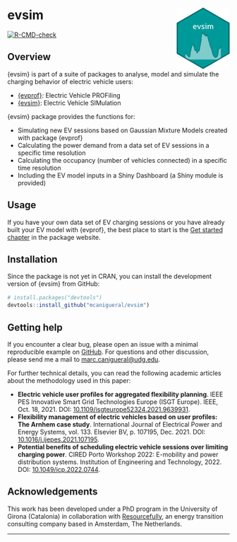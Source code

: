
<!-- README.md is generated from README.Rmd. Please edit that file -->

# evsim <a href='https://mcanigueral.github.io/evsim/'><img src='man/figures/logo.png' align="right" height="139" /></a>

<!-- badges: start -->
<!-- [![CRAN status](https://www.r-pkg.org/badges/version/evsim)](https://cran.r-project.org/package=evsim) -->

[![R-CMD-check](https://github.com/mcanigueral/evsim/actions/workflows/R-CMD-check.yaml/badge.svg)](https://github.com/mcanigueral/evsim/actions/workflows/R-CMD-check.yaml)
<!-- badges: end -->

## Overview

{evsim} is part of a suite of packages to analyse, model and simulate
the charging behavior of electric vehicle users:

- [{evprof}](https://mcanigueral.github.io/evprof/): Electric Vehicle
  PROFiling
- [{evsim}](https://mcanigueral.github.io/evsim/): Electric Vehicle
  SIMulation

{evsim} package provides the functions for:

- Simulating new EV sessions based on Gaussian Mixture Models created
  with package {evprof}
- Calculating the power demand from a data set of EV sessions in a
  specific time resolution
- Calculating the occupancy (number of vehicles connected) in a specific
  time resolution
- Including the EV model inputs in a Shiny Dashboard (a Shiny module is
  provided)

## Usage

If you have your own data set of EV charging sessions or you have
already built your EV model with {evprof}, the best place to start is
the [Get started
chapter](https://mcanigueral.github.io/evsim/articles/evsim.html) in the
package website.

## Installation

Since the package is not yet in CRAN, you can install the development
version of {evsim} from GitHub:

``` r
# install.packages("devtools")
devtools::install_github("mcanigueral/evsim")
```

## Getting help

If you encounter a clear bug, please open an issue with a minimal
reproducible example on
[GitHub](https://github.com/mcanigueral/evsim/issues). For questions and
other discussion, please send me a mail to <marc.canigueral@udg.edu>.

For further technical details, you can read the following academic
articles about the methodology used in this paper:

- **Electric vehicle user profiles for aggregated flexibility
  planning**. IEEE PES Innovative Smart Grid Technologies Europe (ISGT
  Europe). IEEE, Oct. 18, 2021. DOI:
  [10.1109/isgteurope52324.2021.9639931](10.1109/isgteurope52324.2021.9639931).
- **Flexibility management of electric vehicles based on user profiles:
  The Arnhem case study**. International Journal of Electrical Power and
  Energy Systems, vol. 133. Elsevier BV, p. 107195, Dec. 2021. DOI:
  [10.1016/j.ijepes.2021.107195](10.1016/j.ijepes.2021.107195).
- **Potential benefits of scheduling electric vehicle sessions over
  limiting charging power**. CIRED Porto Workshop 2022: E-mobility and
  power distribution systems. Institution of Engineering and
  Technology, 2022. DOI: [10.1049/icp.2022.0744](10.1049/icp.2022.0744).

## Acknowledgements

This work has been developed under a PhD program in the University of
Girona (Catalonia) in collaboration with
[Resourcefully](https://resourcefully.nl/), an energy transition
consulting company based in Amsterdam, The Netherlands.

------------------------------------------------------------------------
